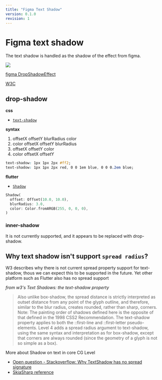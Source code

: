 ```yaml
---
title: "Figma Text Shadow"
version: 0.1.0
revision: 1
---
```


# Figma text shadow

The text shadow is handled as the shadow of the effect from figma.

![](https://static.figma.com/uploads/9def6cce093b164306328ee228028155d13d72d0)

[figma DropShadowEffect](https://www.figma.com/plugin-docs/api/Effect/#dropshadoweffect)

[W3C](https://www.w3.org/TR/css-text-decor-4/#propdef-text-shadow)

## drop-shadow

**css**

- [`text-shadow`](https://developer.mozilla.org/en-US/docs/Web/CSS/text-shadow)

**syntax**

1. offsetX offsetY blurRadius color
2. color offsetX offsetY blurRadius
3. offsetX offsetY color
4. color offsetX offsetY

```css
text-shadow: 1px 1px 2px #ff2;
text-shadow: 1px 1px 2px red, 0 0 1em blue, 0 0 0.2em blue;
```

**flutter**

- [`Shadow`](https://api.flutter.dev/flutter/dart-ui/Shadow-class.html)

```dart
Shadow(
  offset: Offset(10.0, 10.0),
  blurRadius: 3.0,
  color: Color.fromARGB(255, 0, 0, 0),
)
```

### inner-shadow

It is not currently supported, and it appears to be replaced with drop-shadow.

## Why text shadow isn't support `spread radius`?

W3 describes why there is not current spread property support for text-shadow, thous we can expect this to be supported in the future. Yet other platform such as Flutter also has no spread support

_from w3's Text Shadows: the text-shadow property_

> Also unlike box-shadow, the spread distance is strictly interpreted as outset distance from any point of the glyph outline, and therefore, similar to the blur radius, creates rounded, rather than sharp, corners.
> Note: The painting order of shadows defined here is the opposite of that defined in the 1998 CSS2 Recommendation.
> The text-shadow property applies to both the ::first-line and ::first-letter pseudo-elements.
> Level 4 adds a spread radius argument to text-shadow, using the same syntax and interpretation as for box-shadow, except that corners are always rounded (since the geometry of a glyph is not so simple as a box).

More about Shadow on text in core CG Level

- [Open question - Stackoverflow: Why TextShadow has no spread signature](https://stackoverflow.com/questions/69809872/why-doesnt-text-shadow-support-spared-radius)
- [SkiaSharp reference](https://docs.microsoft.com/en-us/dotnet/api/skiasharp.skimagefilter.createdropshadow?view=skiasharp-2.80.2)
